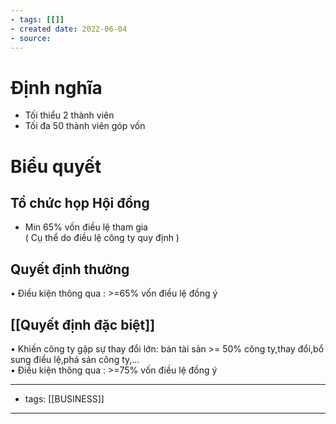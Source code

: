 ```yaml
---
- tags: [[]]
- created date: 2022-06-04
- source: 
---
```


# Định nghĩa
- Tối thiểu 2 thành viên  
- Tối đa 50 thành viên góp vốn
# Biểu quyết
## Tổ chức họp Hội đồng
- Min 65% vốn điều lệ tham gia  
( Cụ thể do điều lệ công ty quy định )
## Quyết định thường
• Điều kiện thông qua : >=65% vốn điều lệ đồng ý
## [[Quyết định đặc biệt]]
• Khiến công ty gặp sự thay đổi lớn: bán tài sản >= 50% công ty,thay đổi,bổ sung điều lệ,phá sản công ty,...  
• Điều kiện thông qua : >=75% vốn điều lệ đồng ý



---
- tags: [[BUSINESS]]
---